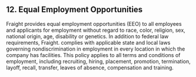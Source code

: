 ## 12. Equal Employment Opportunities

Fraight provides equal employment opportunities (EEO) to all employees and applicants for employment without regard to race, color, religion, sex, national origin, age, disability or genetics. In addition to federal law requirements, Fraight. complies with applicable state and local laws governing nondiscrimination in employment in every location in which the company has facilities. This policy applies to all terms and conditions of employment, including recruiting, hiring, placement, promotion, termination, layoff, recall, transfer, leaves of absence, compensation and training.
